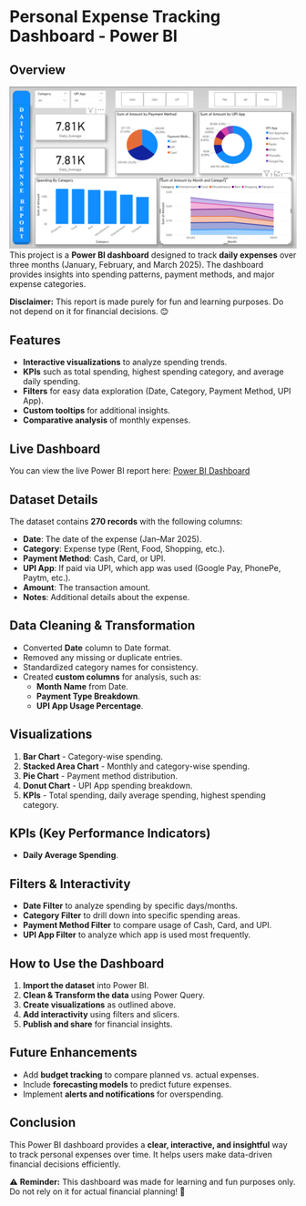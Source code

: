# Personal Expense Tracking Dashboard - Power BI

## Overview

![Dashboard Screenshot](dashboard_screenshot.png)
This project is a **Power BI dashboard** designed to track **daily expenses** over three months (January, February, and March 2025). The dashboard provides insights into spending patterns, payment methods, and major expense categories.

**Disclaimer:** This report is made purely for fun and learning purposes. Do not depend on it for financial decisions. 😊

## Features
- **Interactive visualizations** to analyze spending trends.
- **KPIs** such as total spending, highest spending category, and average daily spending.
- **Filters** for easy data exploration (Date, Category, Payment Method, UPI App).
- **Custom tooltips** for additional insights.
- **Comparative analysis** of monthly expenses.

## Live Dashboard
You can view the live Power BI report here: [Power BI Dashboard](https://app.powerbi.com/view?r=eyJrIjoiODJjNTEzOGUtYmM5MS00NDE5LTkyZDItMGM3ZjQxZWVjMmEzIiwidCI6ImM2ZTU0OWIzLTVmNDUtNDAzMi1hYWU5LWQ0MjQ0ZGM1YjJjNCJ9)

## Dataset Details
The dataset contains **270 records** with the following columns:
- **Date**: The date of the expense (Jan–Mar 2025).
- **Category**: Expense type (Rent, Food, Shopping, etc.).
- **Payment Method**: Cash, Card, or UPI.
- **UPI App**: If paid via UPI, which app was used (Google Pay, PhonePe, Paytm, etc.).
- **Amount**: The transaction amount.
- **Notes**: Additional details about the expense.

## Data Cleaning & Transformation
- Converted **Date** column to Date format.
- Removed any missing or duplicate entries.
- Standardized category names for consistency.
- Created **custom columns** for analysis, such as:
  - **Month Name** from Date.
  - **Payment Type Breakdown**.
  - **UPI App Usage Percentage**.

## Visualizations
1. **Bar Chart** - Category-wise spending.
2. **Stacked Area Chart** - Monthly and category-wise spending.
3. **Pie Chart** - Payment method distribution.
4. **Donut Chart** - UPI App spending breakdown.
5. **KPIs** - Total spending, daily average spending, highest spending category.

## KPIs (Key Performance Indicators)
- **Daily Average Spending**.

## Filters & Interactivity
- **Date Filter** to analyze spending by specific days/months.
- **Category Filter** to drill down into specific spending areas.
- **Payment Method Filter** to compare usage of Cash, Card, and UPI.
- **UPI App Filter** to analyze which app is used most frequently.

## How to Use the Dashboard
1. **Import the dataset** into Power BI.
2. **Clean & Transform the data** using Power Query.
3. **Create visualizations** as outlined above.
4. **Add interactivity** using filters and slicers.
5. **Publish and share** for financial insights.

## Future Enhancements
- Add **budget tracking** to compare planned vs. actual expenses.
- Include **forecasting models** to predict future expenses.
- Implement **alerts and notifications** for overspending.

## Conclusion
This Power BI dashboard provides a **clear, interactive, and insightful** way to track personal expenses over time. It helps users make data-driven financial decisions efficiently.

⚠ **Reminder:** This dashboard was made for learning and fun purposes only. Do not rely on it for actual financial planning! 🚀

